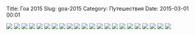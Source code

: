 Title: Гоа 2015
Slug: goa-2015
Category: Путешествия
Date: 2015-03-01 00:01

<div class="gallery">
    <img src="https://farm9.staticflickr.com/8646/16497843948_274af46964_z.jpg" data-caption="Многие дома в Гоа украшены различными рисунками" />
    <img src="https://farm9.staticflickr.com/8629/16478153177_ce2f61eb2d_z.jpg" data-caption="Побережье в Анджуне" />
    <img src="https://farm9.staticflickr.com/8638/16498035630_0b7c595068_z.jpg" data-caption="Над кабаком гордо реет российский флаг" />
    <img src="https://farm9.staticflickr.com/8586/16684411562_9c00ed5505_z.jpg" data-caption="Закат" />
    <img src="https://farm9.staticflickr.com/8626/16498037330_29e0bf15b5_z.jpg" data-caption="Улица ведущая к нашему отелю" />
    <img src="https://farm9.staticflickr.com/8569/16684089191_6b448f2064_z.jpg" data-caption="Ещё один закат" />
    <img src="https://farm9.staticflickr.com/8677/16478156017_c1d8452699_z.jpg" data-caption="Проезжай, проезжай! — кричит человек который собирает кокосы" />
    <img src="https://farm9.staticflickr.com/8671/16684413212_1699e15f60_z.jpg" data-caption="Форт Тиракола, пожалуй самое большое разочарование" />
    <img src="https://farm9.staticflickr.com/8599/16684413362_bc9ebb2cb3_z.jpg" data-caption="Собак в Гоа очень много, в отличие от кошек." />
    <img src="https://farm9.staticflickr.com/8564/16499295889_440bea0e70_z.jpg" data-caption="Скачем аки горные козлы по пути из Керима в Арамболь" />
    <img src="https://farm9.staticflickr.com/8570/16659488666_429dc70d54_z.jpg" data-caption="Домики старательно стараются не отлипнуть от скалы" />
    <img src="https://farm9.staticflickr.com/8668/16065489053_ceeafca749_z.jpg" data-caption="Благослови нас на пути на рынок в Мапусу. Автобус внутри выглядит намного хуже чем снаружи" />
    <img src="https://farm9.staticflickr.com/8591/16659489086_705db01f80_z.jpg" data-caption="Вид на единственный пляж, где до тебя не докапываются индусы" />
    <img src="https://farm9.staticflickr.com/8629/16685434895_cb41c3e017_z.jpg" data-caption="Не продаётся" />
    <img src="https://farm9.staticflickr.com/8605/16065491013_af4c6495aa_z.jpg" data-caption="Парад рыболовецких судёнышек" />
    <img src="https://farm9.staticflickr.com/8587/16499298859_9e29b286ba_z.jpg" data-caption="Парад рыболовецких судёнышек" />
    <img src="https://farm9.staticflickr.com/8630/16684093501_d4e62df637_z.jpg" data-caption="Рыбак-француз поймал рыбёху и Женя попросила потрогать. Шип очень острый." />
    <img src="https://farm9.staticflickr.com/8603/16065492573_23b7804119_z.jpg" data-caption="Красный и зелёный. Два основных цвета в Индии." />
    <img src="https://farm9.staticflickr.com/8645/16684094201_c47914b920_z.jpg" data-caption="Женя радуется что в автобусике нашлось место для неё" />
    <img src="https://farm9.staticflickr.com/8602/16659493586_90509720e0_z.jpg" data-caption="Приличная фотография после карнавала в Мапусе. А на деле там мусор, дым, толпы индусов которые едят рис сидя на полу и прочая жесть." />
    <img src="https://farm9.staticflickr.com/8565/16685439615_aedc7a127c_z.jpg" data-caption="Грузовички очень симпатичные, особенно когда их украшают водители." />
    <img src="https://farm9.staticflickr.com/8581/16497855728_2aff86056e_z.jpg" data-caption="Вечерний Калангут." />
</div>
